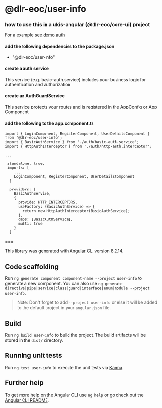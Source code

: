 # @dlr-eoc/user-info


### how to use this in a ukis-angular (@dlr-eoc/core-ui) project

For a example [see demo auth](../demo-auth/README.md)

#### add the following dependencies to the package.json
- "@dlr-eoc/user-info"


#### create a auth service
This service (e.g. basic-auth.service) includes your business logic for authentication and authorization

#### create an AuthGuardService
This service protects your routes and is registered in the AppConfig or App Component

#### add the following to the app.component.ts
```
import { LoginComponent, RegisterComponent, UserDetailsComponent } from '@dlr-eoc/user-info';
import { BasicAuthService } from './auth/basic-auth.service';
import { HttpAuthInterceptor } from './auth/http-auth.interceptor';

...

 standalone: true,
 imports: [
    ...
    LoginComponent, RegisterComponent, UserDetailsComponent
  ]

  providers: [
    BasicAuthService,
    {
      provide: HTTP_INTERCEPTORS,
      useFactory: (BasicAuthService) => {
        return new HttpAuthInterceptor(BasicAuthService);
      },
      deps: [BasicAuthService],
      multi: true
    }
  ]
```


===

This library was generated with [Angular CLI](https://github.com/angular/angular-cli) version 8.2.14.

## Code scaffolding

Run `ng generate component component-name --project user-info` to generate a new component. You can also use `ng generate directive|pipe|service|class|guard|interface|enum|module --project user-info`.
> Note: Don't forget to add `--project user-info` or else it will be added to the default project in your `angular.json` file. 

## Build

Run `ng build user-info` to build the project. The build artifacts will be stored in the `dist/` directory.

## Running unit tests

Run `ng test user-info` to execute the unit tests via [Karma](https://karma-runner.github.io).

## Further help

To get more help on the Angular CLI use `ng help` or go check out the [Angular CLI README](https://github.com/angular/angular-cli/blob/master/README.md).
